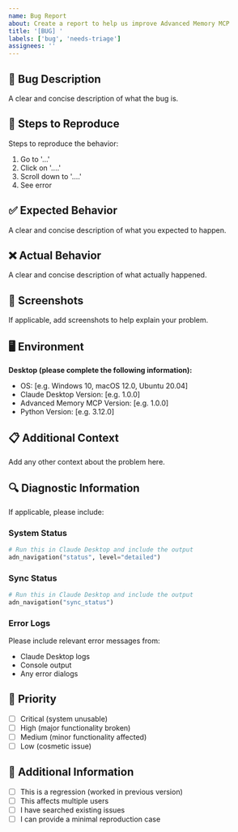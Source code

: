 ```yaml
---
name: Bug Report
about: Create a report to help us improve Advanced Memory MCP
title: '[BUG] '
labels: ['bug', 'needs-triage']
assignees: ''
---
```


## 🐛 Bug Description
A clear and concise description of what the bug is.

## 🔄 Steps to Reproduce
Steps to reproduce the behavior:
1. Go to '...'
2. Click on '....'
3. Scroll down to '....'
4. See error

## ✅ Expected Behavior
A clear and concise description of what you expected to happen.

## ❌ Actual Behavior
A clear and concise description of what actually happened.

## 📸 Screenshots
If applicable, add screenshots to help explain your problem.

## 🖥️ Environment
**Desktop (please complete the following information):**
 - OS: [e.g. Windows 10, macOS 12.0, Ubuntu 20.04]
 - Claude Desktop Version: [e.g. 1.0.0]
 - Advanced Memory MCP Version: [e.g. 1.0.0]
 - Python Version: [e.g. 3.12.0]

## 📋 Additional Context
Add any other context about the problem here.

## 🔍 Diagnostic Information
If applicable, please include:

### System Status
```python
# Run this in Claude Desktop and include the output
adn_navigation("status", level="detailed")
```

### Sync Status
```python
# Run this in Claude Desktop and include the output
adn_navigation("sync_status")
```

### Error Logs
Please include relevant error messages from:
- Claude Desktop logs
- Console output
- Any error dialogs

## 🎯 Priority
- [ ] Critical (system unusable)
- [ ] High (major functionality broken)
- [ ] Medium (minor functionality affected)
- [ ] Low (cosmetic issue)

## 📝 Additional Information
- [ ] This is a regression (worked in previous version)
- [ ] This affects multiple users
- [ ] I have searched existing issues
- [ ] I can provide a minimal reproduction case
